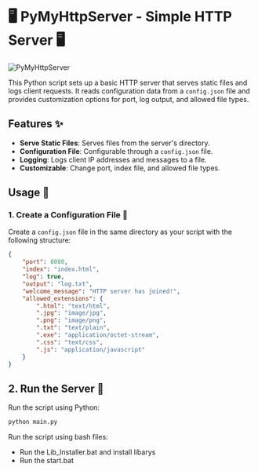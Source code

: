 # 🖥️ PyMyHttpServer - Simple HTTP Server 🖥️

![PyMyHttpServer](asset/main.png)

This Python script sets up a basic HTTP server that serves static files and logs client requests. It reads configuration data from a `config.json` file and provides customization options for port, log output, and allowed file types.

## Features ✨

- **Serve Static Files**: Serves files from the server's directory.
- **Configuration File**: Configurable through a `config.json` file.
- **Logging**: Logs client IP addresses and messages to a file.
- **Customizable**: Change port, index file, and allowed file types.

## Usage 🚀

### 1. Create a Configuration File 📄

Create a `config.json` file in the same directory as your script with the following structure:

```json
{
    "port": 8080,
    "index": "index.html",
    "log": true,
    "output": "log.txt",
    "welcome_message": "HTTP server has joined!",
    "allowed_extensions": {
        ".html": "text/html",
        ".jpg": "image/jpg",
        ".png": "image/png",
        ".txt": "text/plain",
        ".exe": "application/octet-stream",
        ".css": "text/css",
        ".js": "application/javascript"
    }
}
```
## 2. Run the Server 🚀

Run the script using Python:

```bash
python main.py
```

Run the script using bash files:
  - Run the Lib_Installer.bat and install libarys
  - Run the start.bat 

